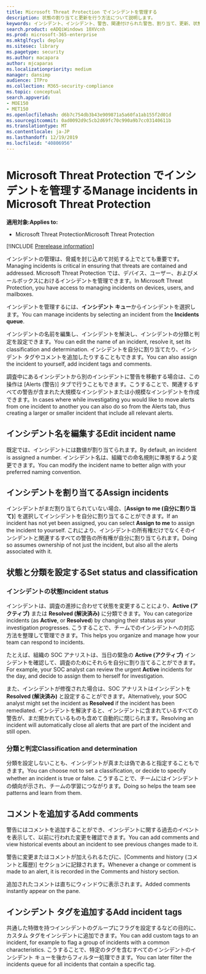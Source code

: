 ```yaml
---
title: Microsoft Threat Protection でインシデントを管理する
description: 状態の割り当てと更新を行う方法について説明します。
keywords: インシデント、インシデント、警告、関連付けられた警告、割り当て、更新、状態、管理、分類、microsoft、365、m365
search.product: eADQiWindows 10XVcnh
ms.prod: microsoft-365-enterprise
ms.mktglfcycl: deploy
ms.sitesec: library
ms.pagetype: security
ms.author: macapara
author: mjcaparas
ms.localizationpriority: medium
manager: dansimp
audience: ITPro
ms.collection: M365-security-compliance
ms.topic: conceptual
search.appverid:
- MOE150
- MET150
ms.openlocfilehash: d6b7c754db3b43e909871a5a60fa1ab155f2d01d
ms.sourcegitcommit: 0ad0092d9c5cb2d69fc70c990a9b7cc03140611b
ms.translationtype: MT
ms.contentlocale: ja-JP
ms.lasthandoff: 12/19/2019
ms.locfileid: "40806956"
---
```

# <a name="manage-incidents-in-microsoft-threat-protection"></a><span data-ttu-id="68fb8-104">Microsoft Threat Protection でインシデントを管理する</span><span class="sxs-lookup"><span data-stu-id="68fb8-104">Manage incidents in Microsoft Threat Protection</span></span>

<span data-ttu-id="68fb8-105">**適用対象:**</span><span class="sxs-lookup"><span data-stu-id="68fb8-105">**Applies to:**</span></span>
- <span data-ttu-id="68fb8-106">Microsoft Threat Protection</span><span class="sxs-lookup"><span data-stu-id="68fb8-106">Microsoft Threat Protection</span></span>

[!INCLUDE [Prerelease information](../includes/prerelease.md)]

<span data-ttu-id="68fb8-107">インシデントの管理は、脅威を封じ込めて対処する上でとても重要です。</span><span class="sxs-lookup"><span data-stu-id="68fb8-107">Managing incidents is critical in ensuring that threats are contained and addressed.</span></span> <span data-ttu-id="68fb8-108">Microsoft Threat Protection では、デバイス、ユーザー、およびメールボックスにおけるインシデントを管理できます。</span><span class="sxs-lookup"><span data-stu-id="68fb8-108">In Microsoft Threat Protection, you have access to managing incidents on devices, users, and mailboxes.</span></span> 


<span data-ttu-id="68fb8-109">インシデントを管理するには、**インシデント キュー**からインシデントを選択します。</span><span class="sxs-lookup"><span data-stu-id="68fb8-109">You can manage incidents by selecting an incident from the **Incidents queue**.</span></span> 

<span data-ttu-id="68fb8-110">インシデントの名前を編集し、インシデントを解決し、インシデントの分類と判定を設定できます。</span><span class="sxs-lookup"><span data-stu-id="68fb8-110">You can edit the name of an incident, resolve it, set its classification and determination.</span></span> <span data-ttu-id="68fb8-111">インシデントを自分に割り当てたり、インシデント タグやコメントを追加したりすることもできます。</span><span class="sxs-lookup"><span data-stu-id="68fb8-111">You can also assign the incident to yourself, add incident tags and comments.</span></span>

<span data-ttu-id="68fb8-112">調査中にあるインシデントから別のインシデントに警告を移動する場合は、この操作は [Alerts (警告)] タブで行うこともできます。こうすることで、関連するすべての警告が含まれた大規模なインシデントまたは小規模なインシデントを作成できます。</span><span class="sxs-lookup"><span data-stu-id="68fb8-112">In cases where while investigating you would like to move alerts from one incident to another you can also do so from the Alerts tab, thus creating a larger or smaller incident that include all relevant alerts.</span></span>

## <a name="edit-incident-name"></a><span data-ttu-id="68fb8-113">インシデント名を編集する</span><span class="sxs-lookup"><span data-stu-id="68fb8-113">Edit incident name</span></span>
<span data-ttu-id="68fb8-114">既定では、インシデントには数値が割り当てられます。</span><span class="sxs-lookup"><span data-stu-id="68fb8-114">By default, an incident is assigned a number.</span></span> <span data-ttu-id="68fb8-115">インシデント名は、組織での命名規則に準拠するよう変更できます。</span><span class="sxs-lookup"><span data-stu-id="68fb8-115">You can modify the incident name to better align with your preferred naming convention.</span></span>
 
## <a name="assign-incidents"></a><span data-ttu-id="68fb8-116">インシデントを割り当てる</span><span class="sxs-lookup"><span data-stu-id="68fb8-116">Assign incidents</span></span>
<span data-ttu-id="68fb8-117">インシデントがまだ割り当てられていない場合、[**Assign to me (自分に割り当て)**] を選択してインシデントを自分に割り当てることができます。</span><span class="sxs-lookup"><span data-stu-id="68fb8-117">If an incident has not yet been assigned, you can select **Assign to me** to assign the incident to yourself.</span></span> <span data-ttu-id="68fb8-118">これにより、インシデントの所有権だけでなくそのインシデントと関連するすべての警告の所有権が自分に割り当てられます。</span><span class="sxs-lookup"><span data-stu-id="68fb8-118">Doing so assumes ownership of not just the incident, but also all the alerts associated with it.</span></span>

## <a name="set-status-and-classification"></a><span data-ttu-id="68fb8-119">状態と分類を設定する</span><span class="sxs-lookup"><span data-stu-id="68fb8-119">Set status and classification</span></span>
### <a name="incident-status"></a><span data-ttu-id="68fb8-120">インシデントの状態</span><span class="sxs-lookup"><span data-stu-id="68fb8-120">Incident status</span></span>
<span data-ttu-id="68fb8-121">インシデントは、調査の進捗に合わせて状態を変更することにより、**Active (アクティブ)** または **Resolved (解決済み)** に分類できます。</span><span class="sxs-lookup"><span data-stu-id="68fb8-121">You can categorize incidents (as **Active**, or **Resolved**) by changing their status as your investigation progresses.</span></span> <span data-ttu-id="68fb8-122">こうすることで、チームでのインシデントへの対応方法を整理して管理できます。</span><span class="sxs-lookup"><span data-stu-id="68fb8-122">This helps you organize and manage how your team can respond to incidents.</span></span>

<span data-ttu-id="68fb8-123">たとえば、組織の SOC アナリストは、当日の緊急の **Active (アクティブ)** インシデントを確認して、調査のためにそれらを自分に割り当てることができます。</span><span class="sxs-lookup"><span data-stu-id="68fb8-123">For example, your SOC analyst can review the urgent **Active** incidents for the day, and decide to assign them to herself for investigation.</span></span>

<span data-ttu-id="68fb8-124">また、インシデントが修復された場合は、SOC アナリストはインシデントを **Resolved (解決済み)** と設定することができます。</span><span class="sxs-lookup"><span data-stu-id="68fb8-124">Alternatively, your SOC analyst might set the incident as **Resolved** if the incident has been remediated.</span></span> <span data-ttu-id="68fb8-125">インシデントを解決すると、インシデントに含まれているすべての警告が、まだ開かれているものも含めて自動的に閉じられます。</span><span class="sxs-lookup"><span data-stu-id="68fb8-125">Resolving an incident will automatically close all alerts that are part of the incident and still open.</span></span> 

### <a name="classification-and-determination"></a><span data-ttu-id="68fb8-126">分類と判定</span><span class="sxs-lookup"><span data-stu-id="68fb8-126">Classification and determination</span></span>
<span data-ttu-id="68fb8-127">分類を設定しないことも、インシデントが真または偽であると指定することもできます。</span><span class="sxs-lookup"><span data-stu-id="68fb8-127">You can choose not to set a classification, or decide to specify whether an incident is true or false.</span></span> <span data-ttu-id="68fb8-128">こうすることで、チームにはインシデントの傾向が示され、チームの学習につながります。</span><span class="sxs-lookup"><span data-stu-id="68fb8-128">Doing so helps the team see patterns and learn from them.</span></span> 

## <a name="add-comments"></a><span data-ttu-id="68fb8-129">コメントを追加する</span><span class="sxs-lookup"><span data-stu-id="68fb8-129">Add comments</span></span>
<span data-ttu-id="68fb8-130">警告にはコメントを追加することができ、インシデントに関する過去のイベントを表示して、以前に行われた変更を確認できます。</span><span class="sxs-lookup"><span data-stu-id="68fb8-130">You can add comments and view historical events about an incident to see previous changes made to it.</span></span>

<span data-ttu-id="68fb8-131">警告に変更またはコメントが加えられるたびに、[Comments and history (コメントと履歴)] セクションに記録されます。</span><span class="sxs-lookup"><span data-stu-id="68fb8-131">Whenever a change or comment is made to an alert, it is recorded in the Comments and history section.</span></span>

<span data-ttu-id="68fb8-132">追加されたコメントは直ちにウィンドウに表示されます。</span><span class="sxs-lookup"><span data-stu-id="68fb8-132">Added comments instantly appear on the pane.</span></span>

## <a name="add-incident-tags"></a><span data-ttu-id="68fb8-133">インシデント タグを追加する</span><span class="sxs-lookup"><span data-stu-id="68fb8-133">Add incident tags</span></span>
<span data-ttu-id="68fb8-134">共通した特徴を持つインシデントのグループにフラグを設定するなどの目的に、カスタム タグをインシデントに追加できます。</span><span class="sxs-lookup"><span data-stu-id="68fb8-134">You can add custom tags to an incident, for example to flag a group of incidents with a common characteristics.</span></span> <span data-ttu-id="68fb8-135">こうすることで、特定のタグを含むすべてのインシデントのインシデント キューを後からフィルター処理できます。</span><span class="sxs-lookup"><span data-stu-id="68fb8-135">You can later filter the incidents queue for all incidents that contain a specific tag.</span></span>


